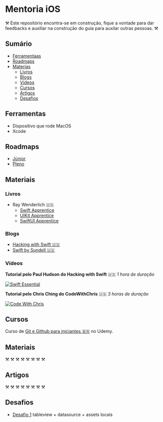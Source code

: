 # Mentoria iOS
⚒ Este repositório encontra-se em construção, fique a vontade para dar feedbacks e auxiliar na construção do guia para auxilar outras pessoas. ⚒

## Sumário
- [Ferramentaas](#Ferramentas)
- [Roadmaps](#Roadmaps)
- [Materias](#Materiais)
    - [Livros](#Livros)
    - [Blogs](#Blogs)
    - [Vídeos](#Vídeos)
    - [Cursos](#Cursos)
    - [Artigos](#Artigos)
    - [Desafios](#Desafios)
 
## Ferramentas
+ Dispositivo que rode MacOS
+ Xcode

## Roadmaps
+ [Júnior](https://www.test.com/junior)
+ [Pleno](https://www.test.com/pleno)
 
## Materiais
### Livros
+ Ray Wenderlich 🇺🇸
    + [Swift Apprentice](https://www.raywenderlich.com/books/swift-apprentice)
    + [UIKit Apprentice](https://www.raywenderlich.com/books/uikit-apprentice)
    + [SwiftUI Apprentice](https://www.raywenderlich.com/books/swiftui-apprentice)
### Blogs
+ [Hacking with Swift 🇺🇸](https://www.hackingwithswift.com/)
+ [Swift by Sundell 🇺🇸](https://www.swiftbysundell.com/basics/#filter)

### Vídeos
**Tutorial pelo Paul Hudson do Hacking with Swift** 🇺🇸
*1 hora de duração*

[![Swift Essential](https://img.youtube.com/vi/n5X_V81OYnQ/0.jpg)](https://www.youtube.com/watch?v=n5X_V81OYnQ)

**Tutorial pelo Chris Ching do CodeWithChris** 🇺🇸
*3 horas de duração*

[![Code With Chris](https://img.youtube.com/vi/FcsY1YPBwzQ/0.jpg)](https://www.youtube.com/watch?v=FcsY1YPBwzQ)

## Cursos
Curso de [Git e Github para iniciantes 🇧🇷](https://www.udemy.com/course/git-e-github-para-iniciantes/) no Udemy.

## Materiais
⚒ ⚒ ⚒ ⚒ ⚒ ⚒ ⚒ ⚒ 

## Artigos
⚒ ⚒ ⚒ ⚒ ⚒ ⚒ ⚒ ⚒ 

## Desafios
- [Desafio 1](https://github.com/lucask84ever/Challenge1_Curriculum) tableview + datasource + assets locais
